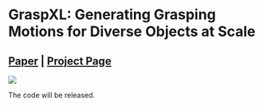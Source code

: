 # GraspXL: Generating Grasping Motions for Diverse Objects at Scale

## [Paper]() | [Project Page](https://eth-ait.github.io/graspxl/)

<img src="teaser_more.jpg" /> 


The code will be released.
